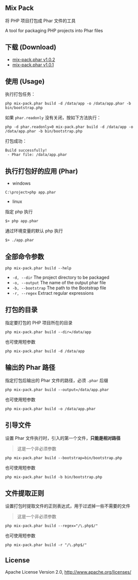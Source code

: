 ## Mix Pack

将 PHP 项目打包成 Phar 文件的工具

A tool for packaging PHP projects into Phar files

## 下载 (Download)

- [mix-pack.phar v1.0.2](https://github.com/mix-php/mix-pack/releases/download/v1.0.2/mix-pack.phar)
- [mix-pack.phar v1.0.1](https://github.com/mix-php/mix-pack/releases/download/v1.0.1/mix-pack.phar)

## 使用 (Usage)

执行打包任务：

```
php mix-pack.phar build -d /data/app -o /data/app.phar -b bin/bootstrap.php
```

如果 `phar.readonly` 没有关闭，按如下方法执行：

```
php -d phar.readonly=0 mix-pack.phar build -d /data/app -o /data/app.phar -b bin/bootstrap.php
```

打包成功：

```
Build successfully!
 - Phar file: /data/app.phar
```

## 执行打包好的应用 (Phar)

- windows

```
C:\project>php app.phar
```

- linux

指定 php 执行

```
$> php app.phar
```

通过环境变量的默认 php 执行

```
$> ./app.phar
```

## 全部命令参数

```
php mix-pack.phar build --help
```

- `-d, --dir`             The project directory to be packaged
- `-o, --output`          The name of the output phar file
- `-b, --bootstrap`       The path to the Bootstrap file
- `-r, --regex`           Extract regular expressions

## 打包的目录

指定要打包的 PHP 项目所在的目录

```
php mix-pack.phar build --dir=/data/app
```

也可使用短参数

```
php mix-pack.phar build -d /data/app
```

## 输出的 Phar 路径

指定打包后输出的 Phar 文件的路径，必须 `.phar` 后缀

```
php mix-pack.phar build --output=/data/app.phar
```

也可使用短参数

```
php mix-pack.phar build -o /data/app.phar
```

## 引导文件

设置 Phar 文件执行时，引入的第一个文件，**只能是相对路径**

> 这是一个非必须参数

```
php mix-pack.phar build --bootstrap=bin/bootstrap.php
```

也可使用短参数

```
php mix-pack.phar build -b bin/bootstrap.php
```

## 文件提取正则

设置打包时提取文件的正则表达式，用于过滤掉一些不需要的文件

> 这是一个非必须参数

```
php mix-pack.phar build --regex="/\.php$/"
```

也可使用短参数

```
php mix-pack.phar build -r "/\.php$/"
```

## License

Apache License Version 2.0, http://www.apache.org/licenses/
